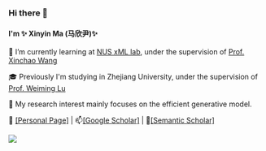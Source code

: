 ### Hi there 👋 

#### I'm ✨ Xinyin Ma (马欣尹)✨ 

🌱 I’m currently learning at [NUS xML lab](https://sites.google.com/view/xml-nus), under the supervision of [Prof. Xinchao Wang](https://sites.google.com/site/sitexinchaowang/)

🎓 Previously I'm studying in Zhejiang University, under the supervision of [Prof. Weiming Lu](https://person.zju.edu.cn/en/lwm#743808)

🤔 My research interest mainly focuses on the efficient generative model.

🎃 [[Personal Page]](https://horseee.github.io/) \|
📫[[Google Scholar]](https://scholar.google.co.id/citations?user=jFUKS0oAAAAJ) \|
💬[[Semantic Scholar]](https://www.semanticscholar.org/author/Xinyin-Ma/15532066)

<picture>
<source 
  srcset="https://github-readme-stats.vercel.app/api?username=horseee&show_icons=True&theme=transparent"
  media="(prefers-color-scheme: dark)"
/>
<source
  srcset="https://github-readme-stats.vercel.app/api?username=horseee&show_icons=true&theme=transparent"
  media="(prefers-color-scheme: light), (prefers-color-scheme: no-preference)"
/>
<img src="https://github-readme-stats.vercel.app/api?username=horseee&show_icons=true&theme=transparent" />
</picture>



